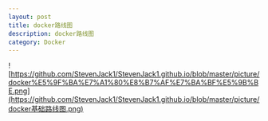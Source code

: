 ```yaml
---
layout: post
title: docker路线图
description: docker路线图
category: Docker
---
```




![https://github.com/StevenJack1/StevenJack1.github.io/blob/master/picture/docker%E5%9F%BA%E7%A1%80%E8%B7%AF%E7%BA%BF%E5%9B%BE.png](https://github.com/StevenJack1/StevenJack1.github.io/blob/master/picture/docker基础路线图.png)



 

